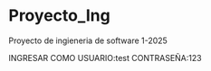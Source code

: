 # Proyecto_Ing
Proyecto de ingieneria de software 1-2025

INGRESAR COMO 
USUARIO:test
CONTRASEÑA:123
